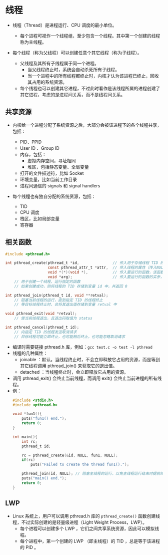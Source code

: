 # 线程

- 线程（Thread）是进程运行、CPU 调度的最小单位。
  - 每个进程可视作一个线程组，至少包含一个线程。其中第一个创建的线程称为主线程。

- 每个线程（称为父线程）可以创建任意个其它线程（称为子线程）。
  - 父线程及其所有子线程属于同一个进程。
    - 当父线程终止时，系统会自动杀死所有子线程。
    - 当一个进程中的所有线程都终止时，内核才认为该进程已终止，回收其占用的系统资源。
  - 每个线程也可以创建其它进程，不过此时看作是该线程所属的进程创建了其它进程，考虑的是进程间关系，而不是线程间关系。

## 共享资源

- 内核给一个进程分配了系统资源之后，大部分会被该进程下的各个线程共享，包括：
  - PID、PPID
  - User ID 、Group ID
  - 内存，包括：
    - 虚拟内存空间，寻址相同
    - 堆区，包括静态变量、全局变量
  - 打开的文件描述符，比如 Socket
  - 环境变量，比如当前工作目录
  - 进程间通信的 signals 和 signal handlers

- 每个线程也有独自分配的系统资源，包括：
  - TID
  - CPU 调度
  - 栈区，比如局部变量
  - 寄存器

## 相关函数

```c
#include <pthread.h>

int pthread_create(pthread_t *id,               // 传入用于存储线程 TID 的指针变量
                   const pthread_attr_t *attr,  // 传入线程的属性（传入NULL则是默认属性）
                   void *(*)(void *),           // 传入要运行的函数，该函数头的格式应该定义成：void *fun(void *arg)
                   void *arg);                  // 传入要运行的函数的实参，没有参数则填 NULL
    // 用于创建一个线程，运行指定的函数
    // 如果创建成功，则将线程的 TID 存储到变量 id 中，并返回 0

int pthread_join(pthread_t id, void **retval);
    // 阻塞当前线程的运行，直到指定 TID 的线程终止
    // 等目标线程终止时，会将其退出值存储到变量 retval 中

void pthread_exit(void *retval);
    // 使当前线程退出，且退出码取值为 status

int pthread_cancel(pthread_t id);
    // 向指定 TID 的线程发送取消请求
    // 目标线程可能立即终止，也可能稍后终止，也可能忽略取消请求
```
- 编译时需要链接 pthread.h 库，例如：`gcc test.c -o test -l pthread`
- 线程的几种属性：
  - joinable ：默认。当线程终止时，不会立即释放它占用的资源，而是等到其它线程调用 pthread_join() 来获取它的退出值。
  - detached ：当线程终止时，会立即释放它占用的资源。
- 调用 pthread_exit() 会终止当前线程，而调用 exit() 会终止当前进程的所有线程。
- 例：
  ```c
  #include <stdio.h>
  #include <pthread.h>

  void *fun1(){
      puts("fun1() end.");
      return 0;
  }

  int main(){
      int rc;
      pthread_t id;

      rc = pthread_create(&id, NULL, fun1, NULL);
      if(rc)
          puts("Failed to create the thread fun1().");

      pthread_join(id, NULL); // 阻塞主线程的运行，以免主线程运行结束时提前终止子线程
      puts("main() end.");
      return 0;
  }
  ```

## LWP

- Linux 系统上，用户可以调用 pthread.h 库的 `pthread_create()` 函数创建线程，不过实际创建的是轻量级进程（Light Weight Process，LWP）。
  - 每个进程可以创建多个 LWP ，它们之间共享系统资源，因此可以模拟线程。
  - 每个进程中，第一个创建的 LWP （即主线程）的 TID ，总是等于该进程的 PID 。
